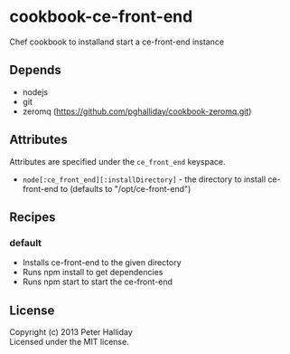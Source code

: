 cookbook-ce-front-end
=====================

Chef cookbook to installand start a ce-front-end instance

## Depends

- nodejs
- git
- zeromq (https://github.com/pghalliday/cookbook-zeromq.git)

## Attributes

Attributes are specified under the `ce_front_end` keyspace.

- `node[:ce_front_end][:installDirectory]` - the directory to install ce-front-end to (defaults to "/opt/ce-front-end")

## Recipes

### default

- Installs ce-front-end to the given directory
- Runs npm install to get dependencies
- Runs npm start to start the ce-front-end

## License
Copyright (c) 2013 Peter Halliday  
Licensed under the MIT license.
